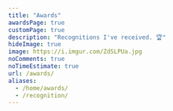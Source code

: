 ```yaml
---
title: "Awards"
awardsPage: true
customPage: true
description: "Recognitions I've received. 🏆️"
hideImage: true
image: https://i.imgur.com/ZdSLPUa.jpg
noComments: true
noTimeEstimate: true
url: /awards/
aliases:
  - /home/awards/
  - /recognition/
---
```

